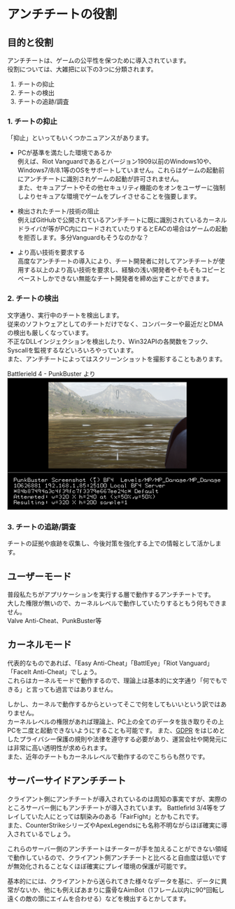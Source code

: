 # アンチチートの役割

## 目的と役割
アンチチートは、ゲームの公平性を保つために導入されています。  
役割については、大雑把に以下の3つに分類されます。

1. チートの抑止
2. チートの検出
3. チートの追跡/調査

### 1. チートの抑止
「抑止」といってもいくつかニュアンスがあります。  

* PCが基準を満たした環境であるか  
例えば、Riot Vanguardであるとバージョン1909以前のWindows10や、Windows7/8/8.1等のOSをサポートしていません。これらはゲームの起動前にアンチチートに識別されゲームの起動が許可されません。  
また、セキュアブートやその他セキュリティ機能のをオンをユーザーに強制しよりセキュアな環境でゲームをプレイさせることを強要します。

* 検出されたチート/技術の阻止  
例えばGitHubで公開されているアンチチートに既に識別されているカーネルドライバが等がPC内にロードされていたりするとEACの場合はゲームの起動を拒否します。多分Vanguardもそうなのかな？

* より高い技術を要求する  
高度なアンチチートの導入により、チート開発者に対してアンチチートが使用する以上のより高い技術を要求し、経験の浅い開発者やそもそもコピーとペーストしかできない無能なチート開発者を締め出すことができます。

### 2. チートの検出
文字通り、実行中のチートを検出します。  
従来のソフトウェアとしてのチートだけでなく、コンバーターや最近だとDMAの検出も厳しくなっています。  
不正なDLLインジェクションを検出したり、Win32APIの各関数をフック、Syscallを監視するなどいろいろやっています。  
また、アンチチートによってはスクリーンショットを撮影することもあります。  

Battlerield 4 - PunkBuster より  
![PB](../image/PunkBusterSS.png)

### 3. チートの追跡/調査
チートの証拠や痕跡を収集し、今後対策を強化する上での情報として活かします。

## ユーザーモード
普段私たちがアプリケーションを実行する層で動作するアンチチートです。  
大した権限が無いので、カーネルレベルで動作していたりするともう何もできません。  
Valve Anti-Cheat、PunkBuster等

## カーネルモード
代表的なものであれば、「Easy Anti-Cheat」「BattlEye」「Riot Vanguard」「FaceIt Anti-Cheat」でしょう。  
これらはカーネルモードで動作するので、理論上は基本的に文字通り「何でもできる」と言っても過言ではありません。

しかし、カーネルで動作するからといってそこで何をしてもいいという訳ではありません。  
カーネルレベルの権限があれば理論上、PC上の全てのデータを抜き取りその上PCを二度と起動できないようにすることも可能です。
また、[GDPR](https://ja.wikipedia.org/wiki/EU%E4%B8%80%E8%88%AC%E3%83%87%E3%83%BC%E3%82%BF%E4%BF%9D%E8%AD%B7%E8%A6%8F%E5%89%87) をはじめとしたプライバシー保護の規則や法律を遵守する必要があり、運営会社や開発元には非常に高い透明性が求められます。  
また、近年のチートもカーネルレベルで動作するのでこちらも然りです。

## サーバーサイドアンチチート
クライアント側にアンチチートが導入されているのは周知の事実ですが、実際のところサーバー側にもアンチチートが導入されています。
Battlefirld 3/4等をプレイしていた人にとっては馴染みのある「FairFight」とかもこれです。  
また、CounterStrikeシリーズやApexLegendsにも名称不明ながらほぼ確実に導入されているでしょう。

これらのサーバー側のアンチチートはチーターが手を加えることができない領域で動作しているので、クライアント側アンチチートと比べると自由度は低いですが無効化されることなくほぼ確実にプレイ環境の保護が可能です。  

基本的にには、クライアントから送られてきた様々なデータを基に、データに異常がないか、他にも例えばあまりに露骨なAimBot（1フレーム以内に90°回転し遠くの敵の頭にエイムを合わせる）などを検出するとかしてます。